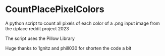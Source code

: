# CountPlacePixelColors
A python script to count all pixels of each color of a .png input image from the r/place reddit project 2023

The script uses the Pillow Library

Huge thanks to 1gnitz and phill030 for shorten the code a bit
